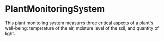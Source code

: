 # PlantMonitoringSystem
This plant monitoring system measures three critical aspects of a plant's well-being: temperature of the air, moisture level of the soil, and quantity of light.
